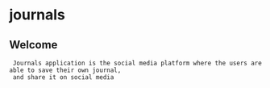# journals
  

  
## Welcome
     Journals application is the social media platform where the users are able to save their own journal,
     and share it on social media 
